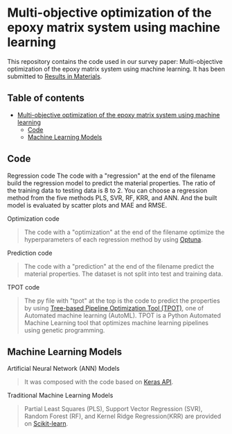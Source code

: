 # Multi-objective optimization of the epoxy matrix system using machine learning
This repository contains the code used in our survey paper: Multi-objective optimization of the epoxy matrix system using machine learning. It has been submitted to [Results in Materials](https://www.sciencedirect.com/journal/results-in-materials).

## Table of contents
* [Multi-objective optimization of the epoxy matrix system using machine learning](https://github.com/ad2122st/Multi-objective-optimization-of-the-epoxy-matrix-system-using-machine-learning/blob/main/README.md#multi-objective-optimization-of-the-epoxy-matrix-system-using-machine-learning)
  * [Code](https://github.com/ad2122st/Multi-objective-optimization-of-the-epoxy-matrix-system-using-machine-learning/blob/main/README.md#code)
  * [Machine Learning Models](https://github.com/ad2122st/Multi-objective-optimization-of-the-epoxy-matrix-system-using-machine-learning/blob/main/README.md#machine-learning-models)

## Code

Regression code
The code with a "regression" at the end of the filename build the regression model to predict the material properties. The ratio of the training data to testing data is 8 to 2. You can choose a regression method from the five methods PLS, SVR, RF, KRR, and ANN. And the built model is evaluated by scatter plots and MAE and RMSE.

Optimization code
>The code with a "optimization" at the end of the filename optimize the hyperparameters of each regression method by using [Optuna](https://dl.acm.org/doi/10.1145/3292500.3330701).


Prediction code
>The code with a "prediction" at the end of the filename predict the material properties. The dataset is not split into test
and training data.

TPOT code
>The py file with "tpot" at the top is the code to predict the properties by using [Tree-based Pipeline Optimization Tool (TPOT)](https://academic.oup.com/bioinformatics/article/36/1/250/5511404), one of Automated machine learning (AutoML). TPOT is a Python Automated Machine Learning tool that optimizes machine learning pipelines using genetic programming.

## Machine Learning Models
Artificial Neural Network (ANN) Models
>It was composed with the code based on [Keras API](https://www.tensorflow.org/tutorials/keras/regression).

Traditional Machine Learning Models
>Partial Least Squares (PLS), Support Vector Regression (SVR), Random Forest (RF), and Kernel Ridge Regression(KRR) are provided on [Scikit-learn](https://jmlr.csail.mit.edu/papers/v12/pedregosa11a.html).

